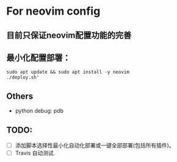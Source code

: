 # For neovim config
## 目前只保证neovim配置功能的完善
## 最小化配置部署：
```
sudo apt update && sudo apt install -y neovim
./deploy.sh'
```
## Others
* python debug: pdb
## TODO:
* [ ] 添加脚本选择性最小化自动化部署或一键全部部署(包括所有插件)。
* [ ] Travis 自动测试.
